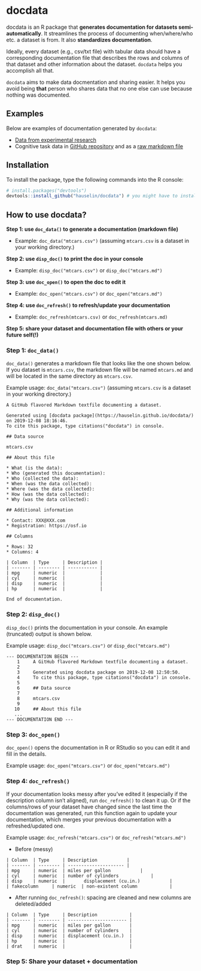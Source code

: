 
<!-- README.md is generated from README.Rmd. Please edit that file -->

# docdata

docdata is an R package that **generates documentation for datasets
semi-automatically**. It streamlines the process of documenting
when/where/who etc. a dataset is from. It also **standardizes
documentation**.

Ideally, every dataset (e.g., csv/txt file) with tabular data should
have a corresponding documentation file that describes the rows and
columns of that dataset and other information about the dataset.
`docdata` helps you accomplish all that.

`docdata` aims to make data docmentation and sharing easier. It helps
you avoid being **that** person who shares data that no one else can use
because nothing was documented.

## Examples

Below are examples of documentation generated by `docdata`:

  - [Data from experimental
    research](https://github.com/hauselin/depletion_bayes/tree/master/Data)
  - Cognitive task data in [GitHub
    repository](https://github.com/hauselin/depletion_bayes/blob/master/Data/stroop_single_trial.md)
    and as a [raw markdown
    file](https://raw.githubusercontent.com/hauselin/depletion_bayes/master/Data/stroop_single_trial.md)

## Installation

To install the package, type the following commands into the R console:

``` r
# install.packages("devtools")
devtools::install_github("hauselin/docdata") # you might have to install devtools first (see above)
```

## How to use docdata?

**Step 1: use `doc_data()` to generate a documentation (markdown file)**

  - Example: `doc_data("mtcars.csv")` (assuming `mtcars.csv` is a
    dataset in your working directory.)

**Step 2: use `disp_doc()` to print the doc in your console**

  - Example: `disp_doc("mtcars.csv")` or `disp_doc("mtcars.md")`

**Step 3: use `doc_open()` to open the doc to edit it**

  - Example: `doc_open("mtcars.csv")` or `doc_open("mtcars.md")`

**Step 4: use `doc_refresh()` to refresh/update your documentation**

  - Example: `doc_refresh(mtcars.csv)` or `doc_refresh(mtcars.md)`

**Step 5: share your dataset and documentation file with others or your
future self(\!)**

### Step 1: `doc_data()`

`doc_data()` generates a markdown file that looks like the one shown
below. If you dataset is `mtcars.csv`, the markdown file will be named
`mtcars.md` and will be located in the same directory as `mtcars.csv`.

Example usage: `doc_data("mtcars.csv")` (assuming `mtcars.csv` is a
dataset in your working directory.)

    A GitHub flavored Markdown textfile documenting a dataset.
    
    Generated using [docdata package](https://hauselin.github.io/docdata/) on 2019-12-08 18:16:46.
    To cite this package, type citations("docdata") in console.
    
    ## Data source
    
    mtcars.csv
    
    ## About this file
    
    * What (is the data): 
    * Who (generated this documentation): 
    * Who (collected the data):
    * When (was the data collected): 
    * Where (was the data collected):
    * How (was the data collected):
    * Why (was the data collected): 
    
    ## Additional information
    
    * Contact: XXX@XXX.com
    * Registration: https://osf.io
    
    ## Columns
    
    * Rows: 32
    * Columns: 4
    
    | Column  | Type     | Description |
    | ------- | -------- | ----------- |
    | mpg     | numeric  |             |
    | cyl     | numeric  |             |
    | disp    | numeric  |             |
    | hp      | numeric  |             |
    
    End of documentation.

### Step 2: `disp_doc()`

`disp_doc()` prints the documentation in your console. An example
(truncated) output is shown below.

Example usage: `disp_doc("mtcars.csv")` or `disp_doc("mtcars.md")`

    --- DOCUMENTATION BEGIN ---
        1     A GitHub flavored Markdown textfile documenting a dataset.
        2     
        3     Generated using docdata package on 2019-12-08 12:50:50.
        4     To cite this package, type citations("docdata") in console.
        5     
        6     ## Data source
        7     
        8     mtcars.csv
        9     
       10     ## About this file
       ...
    --- DOCUMENTATION END ---

### Step 3: `doc_open()`

`doc_open()` opens the documentation in R or RStudio so you can edit it
and fill in the details.

Example usage: `doc_open("mtcars.csv")` or `doc_open("mtcars.md")`

### Step 4: `doc_refresh()`

If your documentation looks messy after you’ve edited it (especially if
the description column isn’t aligned), run `doc_refresh()` to clean it
up. Or if the columns/rows of your dataset have changed since the last
time the documentation was generated, run this function again to update
your documentation, which merges your previous documentation with a
refreshed/updated one.

Example usage: `doc_refresh("mtcars.csv")` or `doc_refresh("mtcars.md")`

  - Before (messy)

<!-- end list -->

    | Column  | Type     | Description           |
    | ------- | -------- | --------------------- |
    | mpg     | numeric  | miles per gallon           |
    | cyl     | numeric  | number of cylinders            |
    | disp    | numeric  |       displacement (cu.in.)           |
    | fakecolumn     | numeric  | non-existent column            |

  - After running `doc_refresh()`: spacing are cleaned and new columns
    are deleted/added

<!-- end list -->

    | Column  | Type     | Description            |
    | ------- | -------- | ---------------------- |
    | mpg     | numeric  | miles per gallon       |
    | cyl     | numeric  | number of cylinders    |
    | disp    | numeric  | displacement (cu.in.)  |
    | hp      | numeric  |                        |
    | drat    | numeric  |                        |

### Step 5: Share your dataset + documentation
